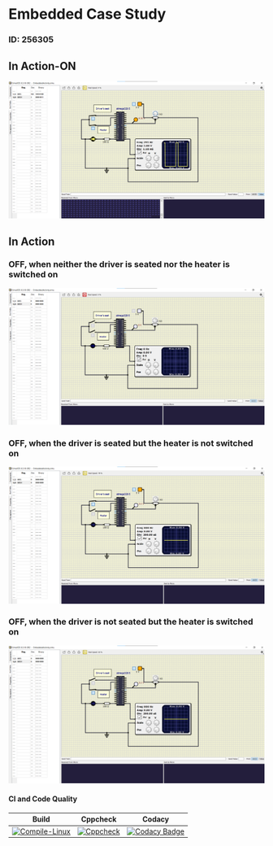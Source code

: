 # Embedded Case Study
### ID: 256305

## In Action-ON 

![ON](simulation/SYSTEMON.png)

## In Action
### OFF, when neither the driver is seated nor the heater is switched on

![OFF](simulation/SYSTEMOFF.png)

### OFF, when the driver is seated but the heater is not switched on

![OFF](simulation/SYSTEMOFF1.png)

### OFF, when the driver is not seated but the heater is switched on

![OFF](simulation/SYSTEMOFF2.png)

#### CI and Code Quality

|Build|Cppcheck|Codacy|
|:--:|:--:|:--:|
|[![Compile-Linux](https://github.com/ad-6/Emb_activity/actions/workflows/Compile.yml/badge.svg)](https://github.com/ad-6/Emb_activity/actions/workflows/Compile.yml)|[![Cppcheck](https://github.com/ad-6/Emb_activity/actions/workflows/CodeQuality.yml/badge.svg)](https://github.com/ad-6/Emb_activity/actions/workflows/CodeQuality.yml)|[![Codacy Badge](https://app.codacy.com/project/badge/Grade/bd1be44727c3440083390b4bc615d41b)](https://www.codacy.com/gh/ad-6/Emb_activity/dashboard?utm_source=github.com&amp;utm_medium=referral&amp;utm_content=ad-6/Emb_activity&amp;utm_campaign=Badge_Grade)|

